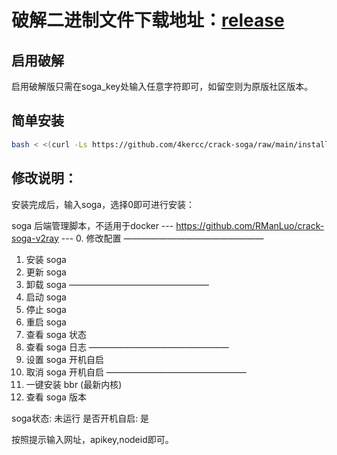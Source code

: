# 破解二进制文件下载地址：[release](https://github.com/4kercc/crack-soga/releases)


## 启用破解

启用破解版只需在soga_key处输入任意字符即可，如留空则为原版社区版本。


## 简单安装

``` bash
bash < <(curl -Ls https://github.com/4kercc/crack-soga/raw/main/install.sh)
```


## 修改说明：

安装完成后，输入soga，选择0即可进行安装：

  soga 后端管理脚本，不适用于docker
--- https://github.com/RManLuo/crack-soga-v2ray ---
  0. 修改配置
————————————————
  1. 安装 soga
  2. 更新 soga
  3. 卸载 soga
————————————————
  4. 启动 soga
  5. 停止 soga
  6. 重启 soga
  7. 查看 soga 状态
  8. 查看 soga 日志
————————————————
  9. 设置 soga 开机自启
 10. 取消 soga 开机自启
————————————————
 11. 一键安装 bbr (最新内核)
 12. 查看 soga 版本

soga状态: 未运行
是否开机自启: 是

按照提示输入网址，apikey,nodeid即可。
